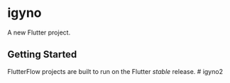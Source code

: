 # igyno

A new Flutter project.

## Getting Started

FlutterFlow projects are built to run on the Flutter _stable_ release.
#   i g y n o 2  
 